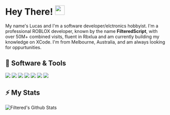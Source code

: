 # Hey There! <img src="https://github.com/LucasKapobassis/LucasKapobassis/blob/main/master/wave.gif?raw=true" width="30px">
My name's Lucas and I'm a software developer/elctronics hobbyist. I'm a professional ROBLOX developer, known by the name **FilteredScript**, with over 50M+ combined visits, fluent in Rbxlua and am currently building my knowledge on XCode. I'm from Melbourne, Australia, and am always looking for oppurtunities.

## 🔧 Software & Tools
![](https://img.shields.io/badge/OS-Linux-informational?style=flat&logo=linux&logoColor=white)
![](https://img.shields.io/badge/OS-Windows-informational?style=flat&logo=windows&logoColor=white)
![](https://img.shields.io/badge/Code-Python-informational?style=flat&logo=python&logoColor=white)
![](https://img.shields.io/badge/Code-JavaScript-informational?style=flat&logo=javascript&logoColor=white)
![](https://img.shields.io/badge/Shell-Bash-informational?style=flat&logo=gnu-bash&logoColor=white)
![](https://img.shields.io/badge/Tools-Docker-informational?style=flat&logo=docker&logoColor=white)
![](https://img.shields.io/badge/Cloud-Digital_Ocean-informational?style=flat&logo=digitalocean&logoColor=white)


## ⚡ My Stats
![Filtered's Github Stats](https://github-readme-stats.vercel.app/api?username=lucaskapobassis&show_icons=true&include_all_commits=true)
